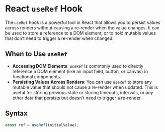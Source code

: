 # React `useRef` Hook

The `useRef` hook is a powerful tool in React that allows you to persist values across renders without causing a re-render when the value changes. It can be used to store a reference to a DOM element, or to hold mutable values that don’t need to trigger a re-render when changed.

## When to Use `useRef`

- **Accessing DOM Elements**: `useRef` is commonly used to directly reference a DOM element (like an input field, button, or canvas) in functional components.
- **Persisting Values Across Renders**: You can use `useRef` to store any mutable value that should not cause a re-render when updated. This is useful for storing previous state or storing timeouts, intervals, or any other data that persists but doesn't need to trigger a re-render.

## Syntax

```jsx
const ref = useRef(initialValue);
